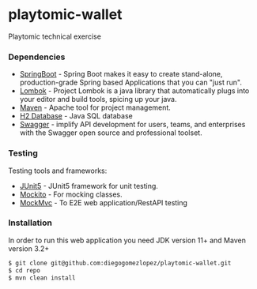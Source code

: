 # playtomic-wallet
Playtomic technical exercise

### Dependencies

* [SpringBoot](https://spring.io/projects/spring-boot) - Spring Boot makes it easy to create stand-alone, production-grade Spring based Applications that you can "just run".
* [Lombok](https://projectlombok.org/) - Project Lombok is a java library that automatically plugs into your editor and build tools, spicing up your java.
* [Maven](https://maven.apache.org/) - Apache tool for project management.
* [H2 Database](https://www.h2database.com/html/main.html) - Java SQL database
* [Swagger](https://swagger.io/) - implify API development for users, teams, and enterprises with the Swagger open source and professional toolset.


### Testing

Testing tools and frameworks:

* [JUnit5](https://junit.org/junit5/) - JUnit5 framework for unit testing.
* [Mockito](https://site.mockito.org/) - For mocking classes.
* [MockMvc](https://spring.io/guides/gs/testing-web/) - To E2E web application/RestAPI testing


### Installation

In order to run this web application you need JDK version 11+ and Maven version 3.2+

```sh
$ git clone git@github.com:diegogomezlopez/playtomic-wallet.git
$ cd repo
$ mvn clean install
```